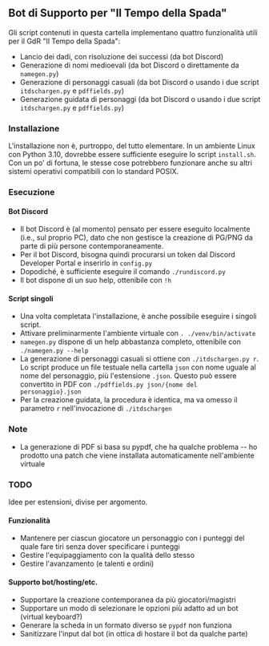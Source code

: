 ## Bot di Supporto per "Il Tempo della Spada"

Gli script contenuti in questa cartella implementano quattro funzionalità utili per il GdR "Il Tempo della Spada":
 - Lancio dei dadi, con risoluzione dei successi (da bot Discord)
 - Generazione di nomi medioevali (da bot Discord o direttamente da `namegen.py`)
 - Generazione di personaggi casuali (da bot Discord o usando i due script `itdschargen.py` e `pdffields.py`)
 - Generazione guidata di personaggi (da bot Discord o usando i due script `itdschargen.py` e `pdffields.py`)

### Installazione
L'installazione non è, purtroppo, del tutto elementare.
In un ambiente Linux con Python 3.10, dovrebbe essere sufficiente eseguire lo script `install.sh`.
Con un po' di fortuna, le stesse cose potrebbero funzionare anche su altri sistemi operativi compatibili con lo standard POSIX.

### Esecuzione

#### Bot Discord
 - Il bot Discord è (al momento) pensato per essere eseguito localmente (i.e., sul proprio PC), dato che non gestisce la creazione di PG/PNG da parte di più persone contemporaneamente.
 - Per il bot Discord, bisogna quindi procurarsi un token dal Discord Developer Portal e inserirlo in `config.py`
 - Dopodiché, è sufficiente eseguire il comando `./rundiscord.py`
 - Il bot dispone di un suo help, ottenibile con `!h`

#### Script singoli
 - Una volta completata l'installazione, è anche possibile eseguire i singoli script.
 - Attivare preliminarmente l'ambiente virtuale con `. ./venv/bin/activate`
 - `namegen.py` dispone di un help abbastanza completo, ottenibile con `./namegen.py --help`
 - La generazione di personaggi casuali si ottiene con `./itdschargen.py r`. Lo script produce un file testuale nella cartella `json` con nome uguale al nome del personaggio, più l'estensione `.json`. Questo può essere convertito in PDF con `./pdffields.py json/{nome del personaggio}.json`
 - Per la creazione guidata, la procedura è identica, ma va omesso il parametro `r` nell'invocazione di `./itdschargen`
 
### Note
 - La generazione di PDF si basa su pypdf, che ha qualche problema -- ho prodotto una patch che viene installata automaticamente nell'ambiente virtuale
 
### TODO
Idee per estensioni, divise per argomento.

#### Funzionalità
 - Mantenere per ciascun giocatore un personaggio con i punteggi del quale fare tiri senza dover specificare i punteggi
 - Gestire l'equipaggiamento con la qualità dello stesso
 - Gestire l'avanzamento (e talenti e ordini)

#### Supporto bot/hosting/etc.
 - Supportare la creazione contemporanea da più giocatori/magistri
 - Supportare un modo di selezionare le opzioni più adatto ad un bot (virtual keyboard?)
 - Generare la scheda in un formato diverso se `pypdf` non funziona 
 - Sanitizzare l'input dal bot (in ottica di hostare il bot da qualche parte)

